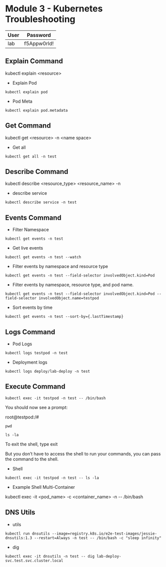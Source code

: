 # Module 3 - Kubernetes Troubleshooting
|User|Password|
|---|---|
|lab|f5Appw0rld!|

## Explain Command
kubectl explain \<resource>

- Explain Pod
```
kubectl explain pod
```
- Pod Meta
```
kubectl explain pod.metadata
```


## Get Command
kubectl get \<resource> -n \<name space>

- Get all
```
kubectl get all -n test
```

## Describe Command
kubectl describe <resource_type> <resource_name> -n <namespace>

- describe service
```
kubectl describe service -n test
```

## Events Command

- Filter Namespace
```
kubectl get events -n test
```
- Get live events
```
kubectl get events -n test --watch
```
- Filter events by namespace and resource type
```
kubectl get events -n test --field-selector involvedObject.kind=Pod
```
- Filter events by namespace, resource type, and pod name.
```
kubectl get events -n test --field-selector involvedObject.kind=Pod --field-selector involvedObject.name=testpod
```
- Sort events by time
```
kubectl get events -n test --sort-by={.lastTimestamp}
```

## Logs Command

- Pod Logs
```
kubectl logs testpod -n test
```
- Deployment logs
```
kubectl logs deploy/lab-deploy -n test
```

## Execute Command
```
kubectl exec -it testpod -n test -- /bin/bash
```

You should now see a prompt:

root@testpod:/#
```
pwd
```
```
ls -la
```
To exit the shell, type exit

But you don’t have to access the shell to run your commands, you can pass the command to the shell.

- Shell
```
kubectl exec -it testpod -n test -- ls -la
```
- Example Shell Multi-Container

kubectl exec -it <pod_name> -c <container_name> -n <namespace> -- /bin/bash


## DNS Utils
- utils
```
kubectl run dnsutils --image=registry.k8s.io/e2e-test-images/jessie-dnsutils:1.3 --restart=Always -n test -- /bin/bash -c "sleep infinity"
```
- dig
```
kubectl exec -it dnsutils -n test -- dig lab-deploy-svc.test.svc.cluster.local
```
